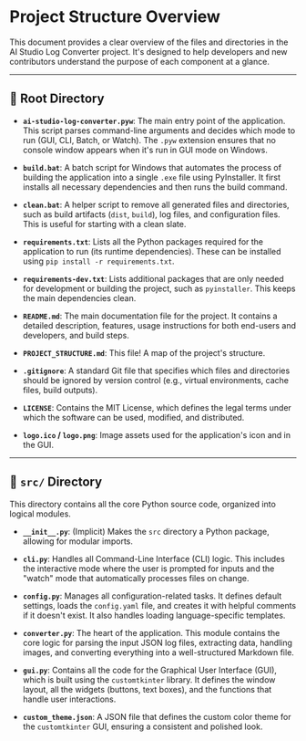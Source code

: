 # Project Structure Overview

This document provides a clear overview of the files and directories in the AI Studio Log Converter project. It's designed to help developers and new contributors understand the purpose of each component at a glance.

---

## 📂 Root Directory

-   **`ai-studio-log-converter.pyw`**: The main entry point of the application. This script parses command-line arguments and decides which mode to run (GUI, CLI, Batch, or Watch). The `.pyw` extension ensures that no console window appears when it's run in GUI mode on Windows.

-   **`build.bat`**: A batch script for Windows that automates the process of building the application into a single `.exe` file using PyInstaller. It first installs all necessary dependencies and then runs the build command.

-   **`clean.bat`**: A helper script to remove all generated files and directories, such as build artifacts (`dist`, `build`), log files, and configuration files. This is useful for starting with a clean slate.

-   **`requirements.txt`**: Lists all the Python packages required for the application to run (its runtime dependencies). These can be installed using `pip install -r requirements.txt`.

-   **`requirements-dev.txt`**: Lists additional packages that are only needed for development or building the project, such as `pyinstaller`. This keeps the main dependencies clean.

-   **`README.md`**: The main documentation file for the project. It contains a detailed description, features, usage instructions for both end-users and developers, and build steps.

-   **`PROJECT_STRUCTURE.md`**: This file! A map of the project's structure.

-   **`.gitignore`**: A standard Git file that specifies which files and directories should be ignored by version control (e.g., virtual environments, cache files, build outputs).

-   **`LICENSE`**: Contains the MIT License, which defines the legal terms under which the software can be used, modified, and distributed.

-   **`logo.ico` / `logo.png`**: Image assets used for the application's icon and in the GUI.

---

## 📁 `src/` Directory

This directory contains all the core Python source code, organized into logical modules.

-   **`__init__.py`**: (Implicit) Makes the `src` directory a Python package, allowing for modular imports.

-   **`cli.py`**: Handles all Command-Line Interface (CLI) logic. This includes the interactive mode where the user is prompted for inputs and the "watch" mode that automatically processes files on change.

-   **`config.py`**: Manages all configuration-related tasks. It defines default settings, loads the `config.yaml` file, and creates it with helpful comments if it doesn't exist. It also handles loading language-specific templates.

-   **`converter.py`**: The heart of the application. This module contains the core logic for parsing the input JSON log files, extracting data, handling images, and converting everything into a well-structured Markdown file.

-   **`gui.py`**: Contains all the code for the Graphical User Interface (GUI), which is built using the `customtkinter` library. It defines the window layout, all the widgets (buttons, text boxes), and the functions that handle user interactions.

-   **`custom_theme.json`**: A JSON file that defines the custom color theme for the `customtkinter` GUI, ensuring a consistent and polished look.
